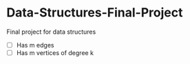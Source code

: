 # Data-Structures-Final-Project
Final project for data structures 

- [ ] Has m edges
- [ ] Has m vertices of degree k
